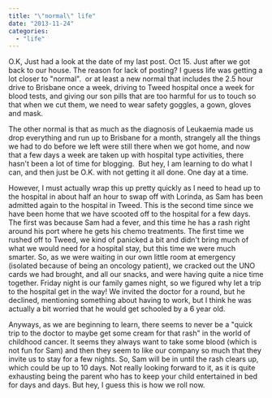 ```yaml
---
title: "\"normal\" life"
date: "2013-11-24"
categories: 
  - "life"
---
```


O.K, Just had a look at the date of my last post. Oct 15. Just after we got back to our house. The reason for lack of posting? I guess life was getting a lot closer to "normal".  or at least a new normal that includes the 2.5 hour drive to Brisbane once a week, driving to Tweed hospital once a week for blood tests, and giving our son pills that are too harmful for us to touch so that when we cut them, we need to wear safety goggles, a gown, gloves and mask.

The other normal is that as much as the diagnosis of Leukaemia made us drop everything and run up to Brisbane for a month, strangely all the things we had to do before we left were still there when we got home, and now that a few days a week are taken up with hospital type activities, there hasn't been a lot of time for blogging.  But hey, I am learning to do what I can, and then just be O.K. with not getting it all done. One day at a time.

However, I must actually wrap this up pretty quickly as I need to head up to the hospital in about half an hour to swap off with Lorinda, as Sam has been admitted again to the hospital in Tweed. This is the second time since we have been home that we have scooted off to the hospital for a few days. The first was because Sam had a fever, and this time he has a rash right around his port where he gets his chemo treatments. The first time we rushed off to Tweed, we kind of panicked a bit and didn't bring much of what we would need for a hospital stay, but this time we were much smarter. So, as we were waiting in our own little room at emergency (isolated because of being an oncology patient), we cracked out the UNO cards we had brought, and all our snacks, and were having quite a nice time together. Friday night is our family games night, so we figured why let a trip to the hospital get in the way! We invited the doctor for a round, but he declined, mentioning something about having to work, but I think he was actually a bit worried that he would get schooled by a 6 year old.

Anyways, as we are beginning to learn, there seems to never be a "quick trip to the doctor to maybe get some cream for that rash" in the world of childhood cancer. It seems they always want to take some blood (which is not fun for Sam) and then they seem to like our company so much that they invite us to stay for a few nights. So, Sam will be in until the rash clears up, which could be up to 10 days. Not really looking forward to it, as it is quite exhausting being the parent who has to keep your child entertained in bed for days and days. But hey, I guess this is how we roll now.
